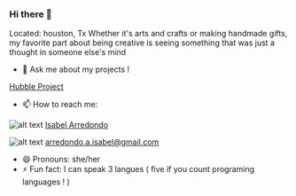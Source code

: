 ### Hi there 👋

Located: houston, Tx
Whether it's arts and crafts or making handmade gifts, my favorite part about being creative is seeing something that was just a thought in someone else's mind


- 💬 Ask me about my projects !

[Hubble Project](https://github.com/varshagade211/Hubble)

- 📫 How to reach me:  


![alt text](https://img.shields.io/badge/LinkedIn-0077B5?style=for-the-badge&logo=linkedin&logoColor=white)
[Isabel Arredondo ](www.linkedin.com/in/isabelarredondo-1107a9186)

![alt text](https://img.shields.io/badge/Gmail-D14836?style=for-the-badge&logo=gmail&logoColor=white)
arredondo.a.isabel@gmail.com


- 😄 Pronouns: she/her
- ⚡ Fun fact: I can speak 3 langues ( five if you count programing languages ! )

